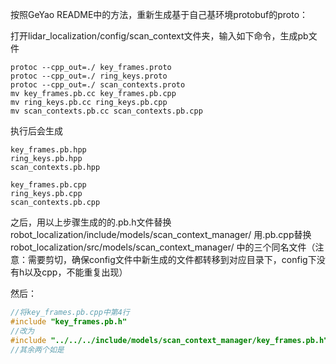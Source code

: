按照GeYao README中的方法，重新生成基于自己基环境protobuf的proto：

打开lidar_localization/config/scan_context文件夹，输入如下命令，生成pb文件

```
protoc --cpp_out=./ key_frames.proto
protoc --cpp_out=./ ring_keys.proto
protoc --cpp_out=./ scan_contexts.proto
mv key_frames.pb.cc key_frames.pb.cpp
mv ring_keys.pb.cc ring_keys.pb.cpp
mv scan_contexts.pb.cc scan_contexts.pb.cpp
```
执行后会生成
```
key_frames.pb.hpp
ring_keys.pb.hpp
scan_contexts.pb.hpp

key_frames.pb.cpp
ring_keys.pb.cpp
scan_contexts.pb.cpp
```
之后，用以上步骤生成的的.pb.h文件替换 robot_localization/include/models/scan_context_manager/
用.pb.cpp替换 robot_localization/src/models/scan_context_manager/
中的三个同名文件（注意：需要剪切，确保config文件中新生成的文件都转移到对应目录下，config下没有h以及cpp，不能重复出现）

然后：
```c++
//将key_frames.pb.cpp中第4行
#include "key_frames.pb.h"
//改为
#include "../../../include/models/scan_context_manager/key_frames.pb.h"
//其余两个如是



```